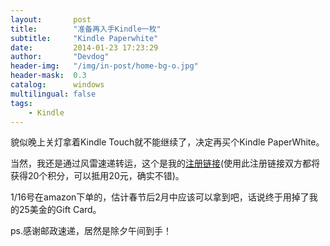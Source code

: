 ```yaml
---
layout:       post
title:        "准备再入手Kindle一枚"
subtitle:     "Kindle Paperwhite"
date:         2014-01-23 17:23:29
author:       "Devdog"
header-img:   "/img/in-post/home-bg-o.jpg"
header-mask:  0.3
catalog:      windows
multilingual: false
tags:
    - Kindle
---
```



貌似晚上关灯拿着Kindle Touch就不能继续了，决定再买个Kindle PaperWhite。

当然，我还是通过风雷速递转运，这个是我的[注册链接](www.thunderex.com/Register.aspx?cs=jason&ref=dualxu)(使用此注册链接双方都将获得20个积分，可以抵用20元，确实不错)。

1/16号在amazon下单的，估计春节后2月中应该可以拿到吧，话说终于用掉了我的25美金的Gift Card。

ps.感谢邮政速递，居然是除夕午间到手！



